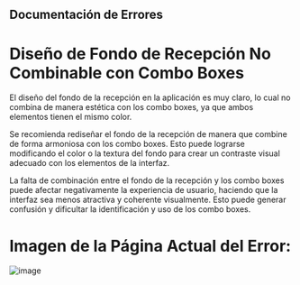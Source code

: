 ## Documentación de Errores

# Diseño de Fondo de Recepción No Combinable con Combo Boxes

El diseño del fondo de la recepción en la aplicación es muy claro, lo cual no combina de manera estética con los combo boxes, ya que ambos elementos tienen el mismo color.

Se recomienda rediseñar el fondo de la recepción de manera que combine de forma armoniosa con los combo boxes. Esto puede lograrse modificando el color o la textura del fondo para crear un contraste visual adecuado con los elementos de la interfaz.

La falta de combinación entre el fondo de la recepción y los combo boxes puede afectar negativamente la experiencia de usuario, haciendo que la interfaz sea menos atractiva y coherente visualmente. Esto puede generar confusión y dificultar la identificación y uso de los combo boxes.

# Imagen de la Página Actual del Error:
![image](https://github.com/SantiagoCabana/B01_Hotel.github.io/assets/125482171/c1c938fd-a728-45fc-9fc6-84919fdab15d)


